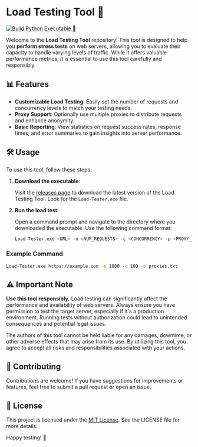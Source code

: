 # Load Testing Tool 🚀

[![Build Python Executable 🚀](https://github.com/pyyupsk/Load-Tester/actions/workflows/build.yml/badge.svg)](https://github.com/pyyupsk/Load-Tester/actions/workflows/build.yml)

Welcome to the **Load Testing Tool** repository! This tool is designed to help you **perform stress tests** on web servers, allowing you to evaluate their capacity to handle varying levels of traffic. While it offers valuable performance metrics, it is essential to use this tool carefully and responsibly.

## 📊 Features

- **Customizable Load Testing**: Easily set the number of requests and concurrency levels to match your testing needs.
- **Proxy Support**: Optionally use multiple proxies to distribute requests and enhance anonymity.
- **Basic Reporting**: View statistics on request success rates, response times, and error summaries to gain insights into server performance.

## 🛠️ Usage

To use this tool, follow these steps:

1. **Download the executable**:

   Visit the [releases page](https://github.com/pyyupsk/Load-Tester/releases) to download the latest version of the Load Testing Tool. Look for the `Load-Tester.exe` file.

2. **Run the load test**:

   Open a command prompt and navigate to the directory where you downloaded the executable. Use the following command format:

   ```bash
   Load-Tester.exe <URL> -n <NUM_REQUESTS> -c <CONCURRENCY> -p <PROXY_FILE>
   ```

### Example Command

```bash
Load-Tester.exe https://example.com -n 1000 -c 100 -p proxies.txt
```

## ⚠️ Important Note

**Use this tool responsibly.** Load testing can significantly affect the performance and availability of web servers. Always ensure you have permission to test the target server, especially if it's a production environment. Running tests without authorization could lead to unintended consequences and potential legal issues.

The authors of this tool cannot be held liable for any damages, downtime, or other adverse effects that may arise from its use. By utilizing this tool, you agree to accept all risks and responsibilities associated with your actions.

## 🤝 Contributing

Contributions are welcome! If you have suggestions for improvements or features, feel free to submit a pull request or open an issue.

## 📝 License

This project is licensed under the [MIT License](LICENSE). See the LICENSE file for more details.

Happy testing! 🎉
